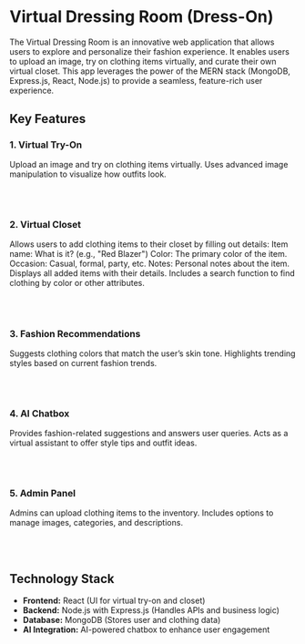  <h1>Virtual Dressing Room (Dress-On)</h1>
The Virtual Dressing Room is an innovative web application that allows users to explore and personalize their fashion experience. It enables users to upload an image, try on clothing items virtually, and curate their own virtual closet. This app leverages the power of the MERN stack (MongoDB, Express.js, React, Node.js) to provide a seamless, feature-rich user experience.

<h2>Key Features </h2>
<h3 style="font-size: 16px;">1. Virtual Try-On</h3>
Upload an image and try on clothing items virtually.
Uses advanced image manipulation to visualize how outfits look.

<br></br>

<h3 style="font-size: 16px;">2. Virtual Closet</h3>
Allows users to add clothing items to their closet by filling out details:
Item name: What is it? (e.g., "Red Blazer")
Color: The primary color of the item.
Occasion: Casual, formal, party, etc.
Notes: Personal notes about the item.
Displays all added items with their details.
Includes a search function to find clothing by color or other attributes.

<br></br>

<h3 style="font-size: 16px;">3. Fashion Recommendations</h3>
Suggests clothing colors that match the user’s skin tone.
Highlights trending styles based on current fashion trends.

<br></br>

<h3 style="font-size: 16px;">4. AI Chatbox</h3>
Provides fashion-related suggestions and answers user queries.
Acts as a virtual assistant to offer style tips and outfit ideas.

<br></br>

<h3 style="font-size: 16px;">5. Admin Panel</h3>
Admins can upload clothing items to the inventory.
Includes options to manage images, categories, and descriptions.

<br></br>

<h2>Technology Stack</h2>
<ul>
    <li><strong>Frontend:</strong> React (UI for virtual try-on and closet)</li>
    <li><strong>Backend:</strong> Node.js with Express.js (Handles APIs and business logic)</li>
    <li><strong>Database:</strong> MongoDB (Stores user and clothing data)</li>
    <li><strong>AI Integration:</strong> AI-powered chatbox to enhance user engagement</li>
</ul>



